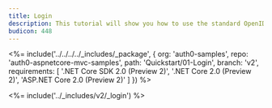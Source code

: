 ```yaml
---
title: Login
description: This tutorial will show you how to use the standard OpenID Connect middleware to add authentication to your web app.
budicon: 448
---
```


<%= include('../../../../_includes/_package', {
  org: 'auth0-samples',
  repo: 'auth0-aspnetcore-mvc-samples',
  path: 'Quickstart/01-Login',
  branch: 'v2',
  requirements: [
    '.NET Core SDK 2.0 (Preview 2)',
    '.NET Core 2.0 (Preview 2)',
    'ASP.NET Core 2.0 (Preview 2)'
  ]
}) %>

<%= include('../_includes/v2/_login') %>
